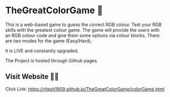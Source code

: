 # TheGreatColorGame 🧩
This is a web-based game to guess the correct RGB colour. Test your RGB skills with the greatest colour game. The game will provide the users with an RGB colour code and give them some options via colour blocks.
There are two modes for the game (Easy/Hard).

It is LIVE and constantly upgraded.

The Project is hosted through Github pages.
## Visit Website ✌🏼
Click Link: https://ritesh1909.github.io/TheGreatColorGame/colorGame.html 
